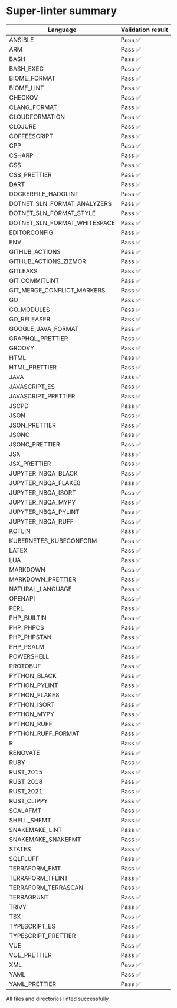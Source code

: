 # Super-linter summary

<!-- textlint-disable terminology -->

| Language                     | Validation result |
| ---------------------------- | ----------------- |
| ANSIBLE                      | Pass ✅           |
| ARM                          | Pass ✅           |
| BASH                         | Pass ✅           |
| BASH_EXEC                    | Pass ✅           |
| BIOME_FORMAT                 | Pass ✅           |
| BIOME_LINT                   | Pass ✅           |
| CHECKOV                      | Pass ✅           |
| CLANG_FORMAT                 | Pass ✅           |
| CLOUDFORMATION               | Pass ✅           |
| CLOJURE                      | Pass ✅           |
| COFFEESCRIPT                 | Pass ✅           |
| CPP                          | Pass ✅           |
| CSHARP                       | Pass ✅           |
| CSS                          | Pass ✅           |
| CSS_PRETTIER                 | Pass ✅           |
| DART                         | Pass ✅           |
| DOCKERFILE_HADOLINT          | Pass ✅           |
| DOTNET_SLN_FORMAT_ANALYZERS  | Pass ✅           |
| DOTNET_SLN_FORMAT_STYLE      | Pass ✅           |
| DOTNET_SLN_FORMAT_WHITESPACE | Pass ✅           |
| EDITORCONFIG                 | Pass ✅           |
| ENV                          | Pass ✅           |
| GITHUB_ACTIONS               | Pass ✅           |
| GITHUB_ACTIONS_ZIZMOR        | Pass ✅           |
| GITLEAKS                     | Pass ✅           |
| GIT_COMMITLINT               | Pass ✅           |
| GIT_MERGE_CONFLICT_MARKERS   | Pass ✅           |
| GO                           | Pass ✅           |
| GO_MODULES                   | Pass ✅           |
| GO_RELEASER                  | Pass ✅           |
| GOOGLE_JAVA_FORMAT           | Pass ✅           |
| GRAPHQL_PRETTIER             | Pass ✅           |
| GROOVY                       | Pass ✅           |
| HTML                         | Pass ✅           |
| HTML_PRETTIER                | Pass ✅           |
| JAVA                         | Pass ✅           |
| JAVASCRIPT_ES                | Pass ✅           |
| JAVASCRIPT_PRETTIER          | Pass ✅           |
| JSCPD                        | Pass ✅           |
| JSON                         | Pass ✅           |
| JSON_PRETTIER                | Pass ✅           |
| JSONC                        | Pass ✅           |
| JSONC_PRETTIER               | Pass ✅           |
| JSX                          | Pass ✅           |
| JSX_PRETTIER                 | Pass ✅           |
| JUPYTER_NBQA_BLACK           | Pass ✅           |
| JUPYTER_NBQA_FLAKE8          | Pass ✅           |
| JUPYTER_NBQA_ISORT           | Pass ✅           |
| JUPYTER_NBQA_MYPY            | Pass ✅           |
| JUPYTER_NBQA_PYLINT          | Pass ✅           |
| JUPYTER_NBQA_RUFF            | Pass ✅           |
| KOTLIN                       | Pass ✅           |
| KUBERNETES_KUBECONFORM       | Pass ✅           |
| LATEX                        | Pass ✅           |
| LUA                          | Pass ✅           |
| MARKDOWN                     | Pass ✅           |
| MARKDOWN_PRETTIER            | Pass ✅           |
| NATURAL_LANGUAGE             | Pass ✅           |
| OPENAPI                      | Pass ✅           |
| PERL                         | Pass ✅           |
| PHP_BUILTIN                  | Pass ✅           |
| PHP_PHPCS                    | Pass ✅           |
| PHP_PHPSTAN                  | Pass ✅           |
| PHP_PSALM                    | Pass ✅           |
| POWERSHELL                   | Pass ✅           |
| PROTOBUF                     | Pass ✅           |
| PYTHON_BLACK                 | Pass ✅           |
| PYTHON_PYLINT                | Pass ✅           |
| PYTHON_FLAKE8                | Pass ✅           |
| PYTHON_ISORT                 | Pass ✅           |
| PYTHON_MYPY                  | Pass ✅           |
| PYTHON_RUFF                  | Pass ✅           |
| PYTHON_RUFF_FORMAT           | Pass ✅           |
| R                            | Pass ✅           |
| RENOVATE                     | Pass ✅           |
| RUBY                         | Pass ✅           |
| RUST_2015                    | Pass ✅           |
| RUST_2018                    | Pass ✅           |
| RUST_2021                    | Pass ✅           |
| RUST_CLIPPY                  | Pass ✅           |
| SCALAFMT                     | Pass ✅           |
| SHELL_SHFMT                  | Pass ✅           |
| SNAKEMAKE_LINT               | Pass ✅           |
| SNAKEMAKE_SNAKEFMT           | Pass ✅           |
| STATES                       | Pass ✅           |
| SQLFLUFF                     | Pass ✅           |
| TERRAFORM_FMT                | Pass ✅           |
| TERRAFORM_TFLINT             | Pass ✅           |
| TERRAFORM_TERRASCAN          | Pass ✅           |
| TERRAGRUNT                   | Pass ✅           |
| TRIVY                        | Pass ✅           |
| TSX                          | Pass ✅           |
| TYPESCRIPT_ES                | Pass ✅           |
| TYPESCRIPT_PRETTIER          | Pass ✅           |
| VUE                          | Pass ✅           |
| VUE_PRETTIER                 | Pass ✅           |
| XML                          | Pass ✅           |
| YAML                         | Pass ✅           |
| YAML_PRETTIER                | Pass ✅           |

<!-- textlint-enable terminology -->

All files and directories linted successfully
